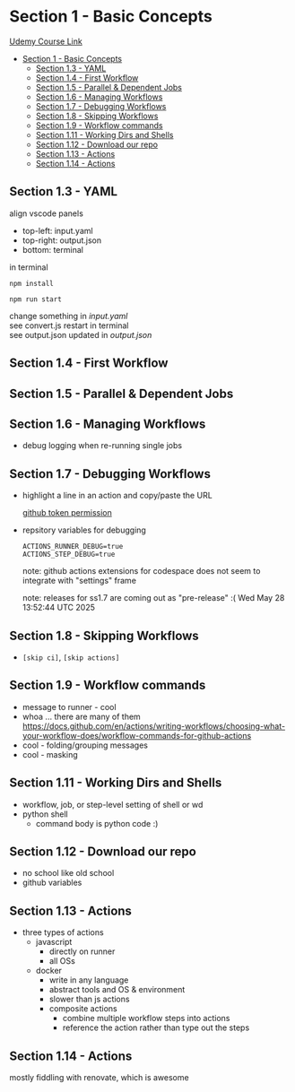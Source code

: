 # Section 1 - Basic Concepts

[Udemy Course Link](https://www.udemy.com/share/102DqF3@2HGIM2z2VoQAKmZTdGdGTqxk019uYQvvPTloZt5Ss8noJMBI7eT51ozLMdESC0TC/)

<!-- markdownlint-disable MD007 -->
<!--ts-->
* [Section 1 - Basic Concepts](#section-1---basic-concepts)
   * [Section 1.3 - YAML](#section-13---yaml)
   * [Section 1.4 - First Workflow](#section-14---first-workflow)
   * [Section 1.5 - Parallel &amp; Dependent Jobs](#section-15---parallel--dependent-jobs)
   * [Section 1.6 - Managing Workflows](#section-16---managing-workflows)
   * [Section 1.7 - Debugging Workflows](#section-17---debugging-workflows)
   * [Section 1.8 - Skipping Workflows](#section-18---skipping-workflows)
   * [Section 1.9 - Workflow commands](#section-19---workflow-commands)
   * [Section 1.11 - Working Dirs and Shells](#section-111---working-dirs-and-shells)
   * [Section 1.12 - Download our repo](#section-112---download-our-repo)
   * [Section 1.13 - Actions](#section-113---actions)
   * [Section 1.14 - Actions](#section-114---actions)
<!--te-->
<!-- markdownlint-enable MD007 -->

## Section 1.3 - YAML

align vscode panels

* top-left: input.yaml
* top-right: output.json
* bottom: terminal

in terminal

    npm install 

    npm run start

change something in _input.yaml_  
see convert.js restart in terminal  
see output.json updated in _output.json_  

## Section 1.4 - First Workflow

<!-- markdownlint-disable MD033 -->
<ul>
</ul>
<!-- markdownlint-enable MD033 -->

## Section 1.5 - Parallel & Dependent Jobs
<!-- markdownlint-disable MD033 -->
<ul>
</ul>
<!-- markdownlint-enable MD033 -->

## Section 1.6 - Managing Workflows

* debug logging when re-running single jobs

## Section 1.7 - Debugging Workflows

* highlight a line in an action and copy/paste the URL

  [github token permission](https://github.com/allenhub-net/The--Complete--Github--Actions--and--Workflows--Guide/actions/runs/15276653619/job/42964625517#step:1:17)

* repsitory variables for debugging

      ACTIONS_RUNNER_DEBUG=true
      ACTIONS_STEP_DEBUG=true

  note: github actions extensions for codespace does not seem
  to integrate with "settings" frame

  note: releases for ss1.7 are coming out as "pre-release" :(
Wed May 28 13:52:44 UTC 2025

## Section 1.8 - Skipping Workflows

* `[skip ci]`, `[skip actions]`

## Section 1.9 - Workflow commands

* message to runner - cool
* whoa ... there are many of them <https://docs.github.com/en/actions/writing-workflows/choosing-what-your-workflow-does/workflow-commands-for-github-actions>
* cool - folding/grouping messages
* cool - masking

## Section 1.11 - Working Dirs and Shells

* workflow, job, or step-level setting of shell or wd
* python shell
  * command body is python code :)

## Section 1.12 - Download our repo

* no school like old school
* github variables

## Section 1.13 - Actions

* three types of actions
  * javascript
    * directly on runner
    * all OSs
  * docker
    * write in any language
    * abstract tools and OS & environment
    * slower than js actions
    * composite actions
      * combine multiple workflow steps into actions
      * reference the action rather than type out the steps

## Section 1.14 - Actions

mostly fiddling with renovate, which is awesome
